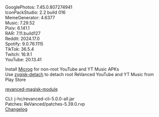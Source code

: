 GooglePhotos: 7.45.0.807274941  
IconPackStudio: 2.2 build 016  
MemeGenerator: 4.6377  
Music: 7.29.52  
Pixiv: 6.141.1  
RAR: 7.11.build127  
Reddit: 2024.17.0  
Spotify: 9.0.76.1115  
TikTok: 36.5.4  
Twitch: 16.9.1  
YouTube: 20.13.41  

Install [Microg](https://github.com/ReVanced/GmsCore/releases) for non-root YouTube and YT Music APKs  
Use [zygisk-detach](https://github.com/j-hc/zygisk-detach) to detach root ReVanced YouTube and YT Music from Play Store  

[revanced-magisk-module](https://github.com/j-hc/revanced-magisk-module)
  
CLI: j-hc/revanced-cli-5.0.0-all.jar  
Patches: ReVanced/patches-5.39.0.rvp  
[Changelog](https://github.com/ReVanced/revanced-patches/releases/tag/v5.39.0)  
